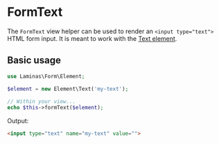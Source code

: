 # FormText

The `FormText` view helper can be used to render an `<input type="text">` HTML
form input. It is meant to work with the [Text element](../element/text.md).

## Basic usage

```php
use Laminas\Form\Element;

$element = new Element\Text('my-text');

// Within your view...
echo $this->formText($element);
```

Output:

```html
<input type="text" name="my-text" value="">
```

